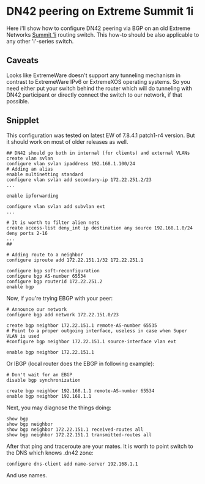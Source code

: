 # DN42 peering on Extreme Summit 1i
Here i'll show how to configure DN42 peering via BGP on an old Extreme Networks [Summit 1i](http://docs.google.com/viewer?url=https://www.mtmnet.com/PDF_FILES/summit1i.pdf) routing switch. This how-to should be also applicable to any other 'i'-series switch.

## Caveats
Looks like ExtremeWare doesn't support any tunneling mechanism in contrast to ExtremeWare IPv6 or ExtremeXOS operating systems. So you need either put your switch behind the router which will do tunneling with DN42 participant or directly connect the switch to our network, if that possible.

## Snipplet
This configuration was tested on latest EW of 7.8.4.1 patch1-r4 version. But it should work on most of older releases as well.

    ## DN42 should go both in internal (for clients) and external VLANs
    create vlan svlan
    configure vlan svlan ipaddress 192.168.1.100/24
    # Adding an alias
    enable multinetting standard
    configure vlan svlan add secondary-ip 172.22.251.2/23
    ...

    enable ipforwarding

    configure vlan svlan add subvlan ext
    ...

    # It is worth to filter alien nets
    create access-list deny_int ip destination any source 192.168.1.0/24 deny ports 2-16
    ...
    ##

    # Adding route to a neighbor
    configure iproute add 172.22.151.1/32 172.22.251.1

    configure bgp soft-reconfiguration
    configure bgp AS-number 65534
    configure bgp routerid 172.22.251.2
    enable bgp

Now, if you're trying EBGP with your peer:

    # Announce our network
    configure bgp add network 172.22.151.0/23

    create bgp neighbor 172.22.151.1 remote-AS-number 65535
    # Point to a proper outgoing interface, useless in case when Super VLAN is used
    #configure bgp neighbor 172.22.151.1 source-interface vlan ext

    enable bgp neighbor 172.22.151.1

Or IBGP (local router does the EBGP in following example):

    # Don't wait for an EBGP
    disable bgp synchronization

    create bgp neighbor 192.168.1.1 remote-AS-number 65534
    enable bgp neighbor 192.168.1.1

Next, you may diagnose the things doing:

    show bgp
    show bgp neighbor
    show bgp neighbor 172.22.151.1 received-routes all
    show bgp neighbor 172.22.151.1 transmitted-routes all

After that ping and traceroute are your mates. It is worth to point switch to the DNS which knows .dn42 zone:

`configure dns-client add name-server 192.168.1.1`

And use names.
